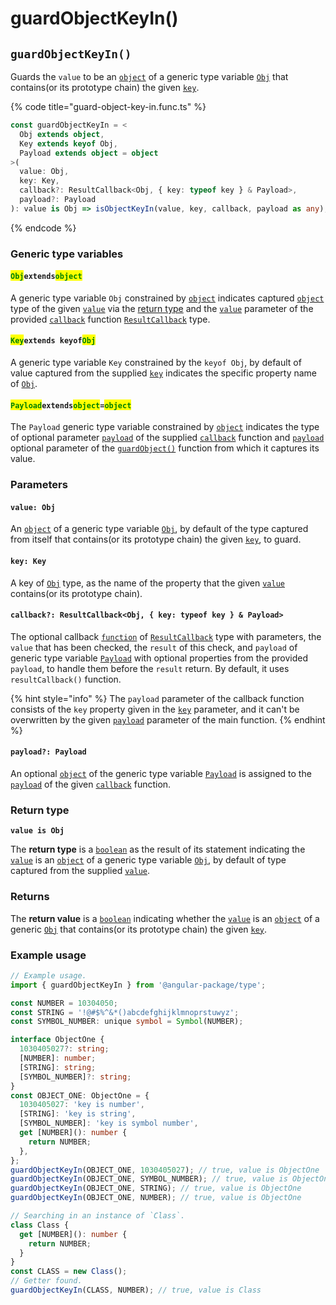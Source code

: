 # guardObjectKeyIn()

## `guardObjectKeyIn()`

Guards the `value` to be an [`object`](https://developer.mozilla.org/en-US/docs/Web/JavaScript/Reference/Global\_Objects/Object) of a generic type variable [`Obj`](guardobjectkeyin.md#objextendsobject) that contains(or its prototype chain) the given [`key`](guardobjectkeyin.md#key-key).

{% code title="guard-object-key-in.func.ts" %}
```typescript
const guardObjectKeyIn = <
  Obj extends object,
  Key extends keyof Obj,
  Payload extends object = object
>(
  value: Obj,
  key: Key,
  callback?: ResultCallback<Obj, { key: typeof key } & Payload>,
  payload?: Payload
): value is Obj => isObjectKeyIn(value, key, callback, payload as any);
```
{% endcode %}

### Generic type variables

#### <mark style="color:green;">**`Obj`**</mark>**`extends`**<mark style="color:green;">**`object`**</mark>

A generic type variable `Obj` constrained by [`object`](https://developer.mozilla.org/en-US/docs/Web/JavaScript/Reference/Global\_Objects/Object) indicates captured [`object`](https://developer.mozilla.org/en-US/docs/Web/JavaScript/Reference/Global\_Objects/Object) type of the given [`value`](guardobjectkeyin.md#value-type) via the [return type](guardobjectkeyin.md#return-type) and the [`value`](../types/resultcallback.md#value-value) parameter of the provided [`callback`](guardobjectkeyin.md#callback-resultcallback-less-than-bigint-payload-greater-than) function [`ResultCallback`](../types/resultcallback.md) type.

#### <mark style="color:green;">**`Key`**</mark>**`extends keyof`**<mark style="color:green;">**`Obj`**</mark>

A generic type variable `Key` constrained by the `keyof Obj`, by default of value captured from the supplied [`key`](guardobjectkeyin.md#key-key) indicates the specific property name of [`Obj`](guardobjectkeyin.md#objextendsobject).

#### <mark style="color:green;">**`Payload`**</mark>**`extends`**<mark style="color:green;">**`object`**</mark>**`=`**<mark style="color:green;">**`object`**</mark>

The `Payload` generic type variable constrained by [`object`](https://www.typescriptlang.org/docs/handbook/basic-types.html#object) indicates the type of optional parameter [`payload`](../types/resultcallback.md#payload-payload) of the supplied [`callback`](guardobjectkeyin.md#callback-resultcallback-less-than-type-payload-greater-than) function and [`payload`](guardobjectkeyin.md#payload-payload) optional parameter of the [`guardObject()`](guardobjectkeyin.md#guardobject) function from which it captures its value.

### Parameters

#### `value: Obj`

An [`object`](https://developer.mozilla.org/en-US/docs/Web/JavaScript/Reference/Global\_Objects/Object) of a generic type variable [`Obj`](guardobjectkeyin.md#objextendsobject), by default of the type captured from itself that contains(or its prototype chain) the given [`key`](guardobjectkeyin.md#key-key), to guard.

#### `key: Key`

A key of [`Obj`](guardobjectkeyin.md#objextendsobject) type, as the name of the property that the given [`value`](guardobjectkeyin.md#value-obj) contains(or its prototype chain).

#### `callback?: ResultCallback<Obj, { key: typeof key } & Payload>`

The optional callback [`function`](https://developer.mozilla.org/en-US/docs/Web/JavaScript/Guide/Functions) of [`ResultCallback`](../types/resultcallback.md) type with parameters, the `value` that has been checked, the `result` of this check, and `payload` of generic type variable [`Payload`](guardobjectkeyin.md#payloadextendsobject-object) with optional properties from the provided `payload`, to handle them before the `result` return. By default, it uses `resultCallback()` function.

{% hint style="info" %}
The `payload` parameter of the callback function consists of the `key` property given in the [`key`](guardobjectkeyin.md#key-key) parameter, and it can't be overwritten by the given [`payload`](guardobjectkeyin.md#payload-payload) parameter of the main function.
{% endhint %}

#### `payload?: Payload`

An optional [`object`](https://developer.mozilla.org/en-US/docs/Web/JavaScript/Reference/Global\_Objects/Object) of the generic type variable [`Payload`](guardobjectkeyin.md#payloadextendsobject-object) is assigned to the [`payload`](../types/resultcallback.md#payload-payload) of the given [`callback`](guardobjectkeyin.md#callback-resultcallback-less-than-bigint-payload-greater-than) function.

### Return type

**`value is Obj`**

The **return type** is a [`boolean`](https://www.typescriptlang.org/docs/handbook/basic-types.html#boolean) as the result of its statement indicating the [`value`](guardobjectkeyin.md#value-obj) is an [`object`](https://www.typescriptlang.org/docs/handbook/basic-types.html#object) of a generic type variable [`Obj`](guardobjectkeyin.md#objextendsobject), by default of type captured from the supplied [`value`](guardobjectkeyin.md#value-obj).

### Returns

The **return value** is a [`boolean`](https://developer.mozilla.org/en-US/docs/Web/JavaScript/Reference/Global\_Objects/Boolean) indicating whether the [`value`](guardobjectkeyin.md#value-obj) is an [`object`](https://developer.mozilla.org/en-US/docs/Web/JavaScript/Reference/Global\_Objects/Object) of a generic [`Obj`](guardobjectkeyin.md#objextendsobject) that contains(or its prototype chain) the given [`key`](guardobjectkeyin.md#key-key).

### Example usage

```typescript
// Example usage.
import { guardObjectKeyIn } from '@angular-package/type';

const NUMBER = 10304050;
const STRING = '!@#$%^&*()abcdefghijklmnoprstuwyz';
const SYMBOL_NUMBER: unique symbol = Symbol(NUMBER);

interface ObjectOne {
  1030405027?: string;
  [NUMBER]: number;
  [STRING]: string;
  [SYMBOL_NUMBER]?: string;
}
const OBJECT_ONE: ObjectOne = {
  1030405027: 'key is number',
  [STRING]: 'key is string',
  [SYMBOL_NUMBER]: 'key is symbol number',
  get [NUMBER](): number {
    return NUMBER;
  },
};
guardObjectKeyIn(OBJECT_ONE, 1030405027); // true, value is ObjectOne
guardObjectKeyIn(OBJECT_ONE, SYMBOL_NUMBER); // true, value is ObjectOne
guardObjectKeyIn(OBJECT_ONE, STRING); // true, value is ObjectOne
guardObjectKeyIn(OBJECT_ONE, NUMBER); // true, value is ObjectOne

// Searching in an instance of `Class`.
class Class {
  get [NUMBER](): number {
    return NUMBER;
  }
}
const CLASS = new Class();
// Getter found.
guardObjectKeyIn(CLASS, NUMBER); // true, value is Class
```
